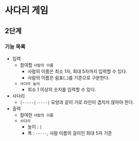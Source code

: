 # 사다리 게임

## 2단계

### 기능 목록

- 입력
  - 참여할 `사람의 이름`
    - 사람의 이름은 최소 1자, 최대 5자까지 입력할 수 있다.
    - 사람의 이름은 쉼표(`,`)를 기준으로 구분한다.
  - `사다리 높이`
    - 최소 1 이상의 숫자를 입력할 수 있다.
- 사다리
  - `|-----|-----|` 모양과 같이 가로 라인이 겹치지 않아야 한다.
- 출력
  - 참여한 `사람의 이름`
  - `사다리`
    - 높이 : `|`
    - 폭 : `-----`, 사람 이름의 길이인 최대 5자 기준
